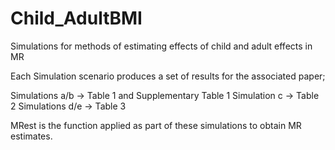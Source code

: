 # Child_AdultBMI
Simulations for methods of estimating effects of child and adult effects in MR

Each Simulation scenario produces a set of results for the associated paper;

Simulations a/b -> Table 1 and Supplementary Table 1
Simulation c -> Table 2
Simulations d/e -> Table 3

MRest is the function applied as part of these simulations to obtain MR estimates.
